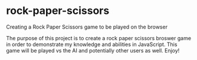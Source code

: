 # rock-paper-scissors
Creating a Rock Paper Scissors game to be played on the browser

The purpose of this project is to create a rock paper scissors broswer game in order to
demonstrate my knowledge and abilities in JavaScript.  This game will be played vs the AI
and potentially other users as well. Enjoy!